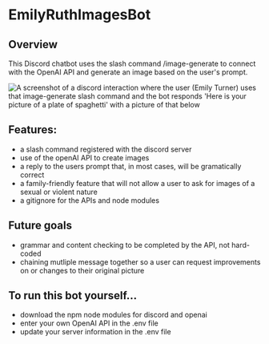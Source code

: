# EmilyRuthImagesBot

## Overview

This Discord chatbot uses the slash command /image-generate to connect with the OpenAI API and generate an image based on the user's prompt. 

![A screenshot of a discord interaction where the user (Emily Turner) uses that image-generate slash command and the bot responds 'Here is your picture of a plate of spaghetti' with a picture of that below](https://github.com/fac29b/EmilyRuthImagesBot/assets/49107443/890202b4-6ce5-4300-9258-e1b283d16811)

## Features:

- a slash command registered with the discord server
- use of the openAI API to create images
- a reply to the users prompt that, in most cases, will be gramatically correct
- a family-friendly feature that will not allow a user to ask for images of a sexual or violent nature
- a gitignore for the APIs and node modules 

## Future goals

- grammar and content checking to be completed by the API, not hard-coded
- chaining mutliple message together so a user can request improvements on or changes to their original picture

## To run this bot yourself...

- download the npm node modules for discord and openai
- enter your own OpenAI API in the .env file
- update your server information in the .env file

